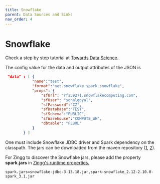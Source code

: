 ```yaml
---
title: Snowflake
parent: Data Sources and Sinks
nav_order: 4
---
```


# Snowflake

Check a step by step tutorial at [Towards Data Science](https://towardsdatascience.com/identifying-duplicates-in-snowflake-e95b3f3fce2b).

The config value for the data and output attributes of the JSON is

```json
 "data" : [ {
			"name":"test", 
			"format":"net.snowflake.spark.snowflake", 
			"props": {
				"sfUrl": "rfa59271.snowflakecomputing.com",
				"sfUser": "sonalgoyal",
				"sfPassword":"ZZ",					
				"sfDatabase":"TEST",				
				"sfSchema":"PUBLIC",					
				"sfWarehouse":"COMPUTE_WH",
				"dbtable": "FEBRL"				
			}
		} ]
```

One must include Snowflake JDBC driver and Spark dependency on the classpath. The jars can be downloaded from the maven repository ([1](https://mvnrepository.com/artifact/net.snowflake/snowflake-jdbc), [2](https://mvnrepository.com/artifact/net.snowflake/spark-snowflake)).

For Zingg to discover the Snowflake jars, please add the property **spark.jars** in [Zingg's runtime properties.](../stepbystep/zingg-runtime-properties.md)

```
spark.jars=snowflake-jdbc-3.13.18.jar,spark-snowflake_2.12-2.10.0-spark_3.1.jar
```

